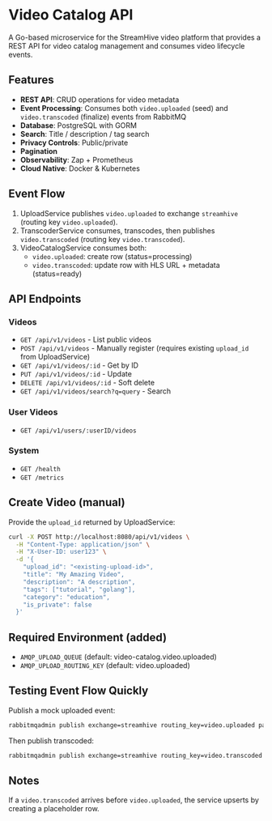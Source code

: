 # Video Catalog API

A Go-based microservice for the StreamHive video platform that provides a REST API for video catalog management and consumes video lifecycle events.

## Features

- **REST API**: CRUD operations for video metadata
- **Event Processing**: Consumes both `video.uploaded` (seed) and `video.transcoded` (finalize) events from RabbitMQ
- **Database**: PostgreSQL with GORM
- **Search**: Title / description / tag search
- **Privacy Controls**: Public/private
- **Pagination**
- **Observability**: Zap + Prometheus
- **Cloud Native**: Docker & Kubernetes

## Event Flow
1. UploadService publishes `video.uploaded` to exchange `streamhive` (routing key `video.uploaded`).
2. TranscoderService consumes, transcodes, then publishes `video.transcoded` (routing key `video.transcoded`).
3. VideoCatalogService consumes both:
   - `video.uploaded`: create row (status=processing)
   - `video.transcoded`: update row with HLS URL + metadata (status=ready)

## API Endpoints

### Videos
- `GET /api/v1/videos` - List public videos
- `POST /api/v1/videos` - Manually register (requires existing `upload_id` from UploadService)
- `GET /api/v1/videos/:id` - Get by ID
- `PUT /api/v1/videos/:id` - Update
- `DELETE /api/v1/videos/:id` - Soft delete
- `GET /api/v1/videos/search?q=query` - Search

### User Videos
- `GET /api/v1/users/:userID/videos`

### System
- `GET /health`
- `GET /metrics`

## Create Video (manual)
Provide the `upload_id` returned by UploadService:
```bash
curl -X POST http://localhost:8080/api/v1/videos \
  -H "Content-Type: application/json" \
  -H "X-User-ID: user123" \
  -d '{
    "upload_id": "<existing-upload-id>",
    "title": "My Amazing Video",
    "description": "A description",
    "tags": ["tutorial", "golang"],
    "category": "education",
    "is_private": false
  }'
```

## Required Environment (added)
- `AMQP_UPLOAD_QUEUE` (default: video-catalog.video.uploaded)
- `AMQP_UPLOAD_ROUTING_KEY` (default: video.uploaded)

## Testing Event Flow Quickly
Publish a mock uploaded event:
```bash
rabbitmqadmin publish exchange=streamhive routing_key=video.uploaded payload='{"uploadId":"u1","userId":"user123","title":"Test","description":"Demo","tags":["demo"],"isPrivate":false,"category":"general","rawVideoPath":"raw/user123/u1.mp4"}'
```
Then publish transcoded:
```bash
rabbitmqadmin publish exchange=streamhive routing_key=video.transcoded payload='{"uploadId":"u1","userId":"user123","hls":{"masterUrl":"https://example/hls/user123/u1/master.m3u8"},"ready":true,"metadata":{"duration":10,"fileSize":1000,"width":1280,"height":720,"videoCodec":"h264","videoBitrate":500000,"audioCodec":"aac","audioBitrate":128000,"frameRate":30}}'
```

## Notes
If a `video.transcoded` arrives before `video.uploaded`, the service upserts by creating a placeholder row.
